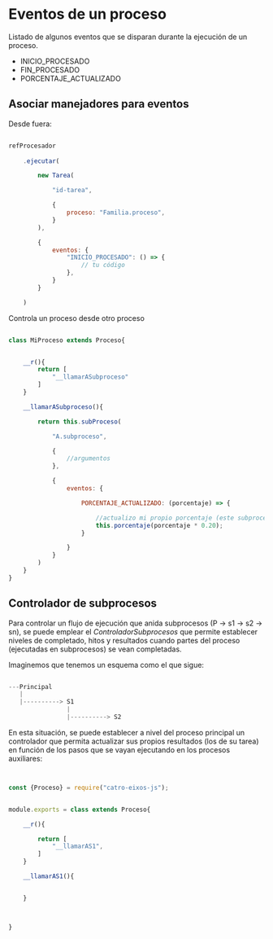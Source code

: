 # Eventos de un proceso

Listado de algunos eventos que se disparan durante la ejecución de un proceso. 

- INICIO_PROCESADO
- FIN_PROCESADO
- PORCENTAJE_ACTUALIZADO

## Asociar manejadores para eventos

Desde fuera:

```js

refProcesador
    
    .ejecutar(

        new Tarea(

            "id-tarea", 

            {
                proceso: "Familia.proceso",
            }
        ),

        {
            eventos: {
                "INICIO_PROCESADO": () => {
                    // tu código
                },
            }
        }           

    )
```

Controla un proceso desde otro proceso

```js

class MiProceso extends Proceso{


    __r(){
        return [
            "__llamarASubproceso"
        ]
    }

    __llamarASubproceso(){

        return this.subProceso(

            "A.subproceso",

            {
                //argumentos
            },

            {
                eventos: {

                    PORCENTAJE_ACTUALIZADO: (porcentaje) => {

                        //actualizo mi propio porcentaje (este subproceso es un 20% de mi propia tarea)
                        this.porcentaje(porcentaje * 0.20);
                    }

                }
            }
        )
    }
}

```

## Controlador de subprocesos

Para controlar un flujo de ejecución que anida subprocesos (P -> s1 -> s2 -> sn), se puede emplear el *ControladorSubprocesos* que permite establecer niveles de completado, hitos y resultados cuando partes del proceso (ejecutadas en subprocesos) se vean completadas. 

Imaginemos que tenemos un esquema como el que sigue:

```js

---Principal
   |
   |----------> S1
                |
                |----------> S2

```

En esta situación, se puede establecer a nivel del proceso principal un controlador que permita actualizar sus propios resultados (los de su tarea) en función de los pasos que se vayan ejecutando en los procesos auxiliares:

```js


const {Proceso} = require("catro-eixos-js");


module.exports = class extends Proceso{

	__r(){

		return [
			"__llamarAS1",
		]
	}

	__llamarAS1(){


	}



}



```



 





